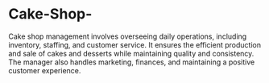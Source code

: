 # Cake-Shop-
Cake shop management involves overseeing daily operations, including inventory, staffing, and customer service. It ensures the efficient production and sale of cakes and desserts while maintaining quality and consistency. The manager also handles marketing, finances, and maintaining a positive customer experience.
